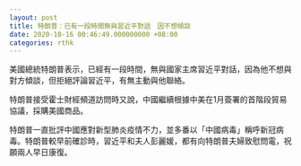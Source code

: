 ```yaml
---
layout: post
title: 特朗普：已有一段時間無與習近平對話　因不想傾談
date: 2020-10-16 00:46:49.000000000 +08:00
categories: rthk
---
```


美國總統特朗普表示，已經有一段時間，無與國家主席習近平對話，因為他不想與對方傾談，但拒絕評論習近平，有無主動與他聯絡。

特朗普接受霍士財經頻道訪問時又說，中國繼續根據中美在1月簽署的首階段貿易協議，採購美國商品。 

特朗普一直批評中國應對新型肺炎疫情不力，並多番以「中國病毒」稱呼新冠病毒。特朗普較早前確診時，習近平和夫人彭麗媛，都有向特朗普夫婦致慰問電，祝願兩人早日康復。
